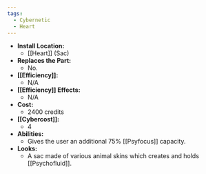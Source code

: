 ```yaml
---
tags:
  - Cybernetic
  - Heart
---
```

- **Install Location:**
	- [[Heart]] (Sac)
- **Replaces the Part:**
	- No.
- **[[Efficiency]]:**
	- N/A
- **[[Efficiency]] Effects:**
	- N/A
- **Cost:**
	- 2400 credits
- **[[Cybercost]]:**
	- 4
- **Abilities:**
	- Gives the user an additional 75% [[Psyfocus]] capacity.
- **Looks:**
	- A sac made of various animal skins which creates and holds [[Psychofluid]].